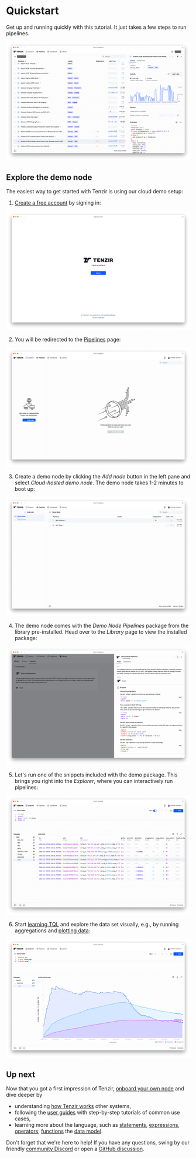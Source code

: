 # Quickstart

Get up and running quickly with this tutorial. It just takes a few steps to run
pipelines.

![Tenzir Platform in action](example-platform-in-action.png)

## Explore the demo node

The easiest way to get started with Tenzir is using our cloud demo setup:

1. [Create a free account](installation/create-an-account.md) by signing in:

![Sign in](example-signin.png)

2. You will be redirected to the [Pipelines](https://app.tenzir.com/pipelines)
   page:

![Pipelines](example-pipelines.png)

3. Create a demo node by clicking the *Add node* button in the left pane and
   select *Cloud-hosted demo node*. The demo node takes 1-2 minutes to boot up:

![Demo node](example-demo-node.png)

4. The demo node comes with the *Demo Node Pipelines* package from the library
   pre-installed. Head over to the *Library* page to view the installed package:

![Library](example-library.png)

5. Let's run one of the snippets included with the demo package. This brings you
   right into the *Explorer*, where you can interactively run pipelines:

![Explorer](example-explorer.png)

6. Start [learning TQL](language.md) and explore the data set visually, e.g.,
   by running aggregations and [plotting data](operators/chart.md):

![Bar chart](example-area-chart.png)

## Up next

Now that you got a first impression of Tenzir, [onboard your own
node](installation/deploy-a-node.md) and dive deeper by

- understanding [how Tenzir works](how-tenzir-works/README.md)
  other systems,
- following the [user guides](installation.md) with step-by-step tutorials
  of common use cases,
- learning more about the language, such as
  [statements](tql2/language/statements.md),
  [expressions](tql2/language/expressions.md), [operators](tql2/operators.md),
  [functions](tql2/functions.md) the [data model](data-model.md).

Don't forget that we're here to help! If you have any questions, swing by our
friendly [community Discord](/discord) or open a [GitHub
discussion](https://github.com/tenzir/tenzir/discussions).
